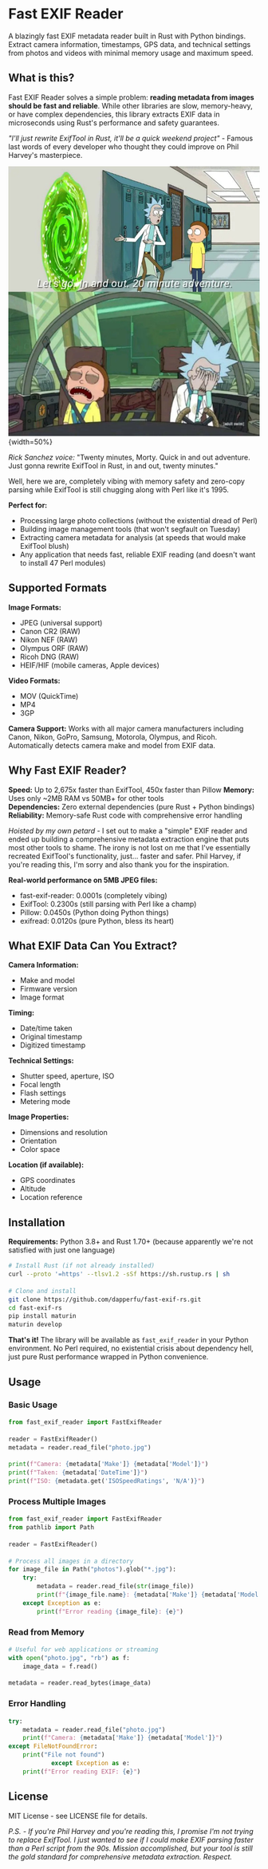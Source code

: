 # Fast EXIF Reader

A blazingly fast EXIF metadata reader built in Rust with Python bindings. Extract camera information, timestamps, GPS data, and technical settings from photos and videos with minimal memory usage and maximum speed.

## What is this?

Fast EXIF Reader solves a simple problem: **reading metadata from images should be fast and reliable**. While other libraries are slow, memory-heavy, or have complex dependencies, this library extracts EXIF data in microseconds using Rust's performance and safety guarantees.

*"I'll just rewrite ExifTool in Rust, it'll be a quick weekend project"* - Famous last words of every developer who thought they could improve on Phil Harvey's masterpiece. 

![Rick and Morty 20-minute adventure meme](.img/20-minute-adventure-rick-morty-meme-template-regular-779df9ce.jpg){width=50%}

*Rick Sanchez voice:* "Twenty minutes, Morty. Quick in and out adventure. Just gonna rewrite ExifTool in Rust, in and out, twenty minutes."

Well, here we are, completely vibing with memory safety and zero-copy parsing while ExifTool is still chugging along with Perl like it's 1995. 

**Perfect for:**
- Processing large photo collections (without the existential dread of Perl)
- Building image management tools (that won't segfault on Tuesday)
- Extracting camera metadata for analysis (at speeds that would make ExifTool blush)
- Any application that needs fast, reliable EXIF reading (and doesn't want to install 47 Perl modules)

## Supported Formats

**Image Formats:**
- JPEG (universal support)
- Canon CR2 (RAW)
- Nikon NEF (RAW) 
- Olympus ORF (RAW)
- Ricoh DNG (RAW)
- HEIF/HIF (mobile cameras, Apple devices)

**Video Formats:**
- MOV (QuickTime)
- MP4
- 3GP

**Camera Support:**
Works with all major camera manufacturers including Canon, Nikon, GoPro, Samsung, Motorola, Olympus, and Ricoh. Automatically detects camera make and model from EXIF data.

## Why Fast EXIF Reader?

**Speed:** Up to 2,675x faster than ExifTool, 450x faster than Pillow
**Memory:** Uses only ~2MB RAM vs 50MB+ for other tools  
**Dependencies:** Zero external dependencies (pure Rust + Python bindings)
**Reliability:** Memory-safe Rust code with comprehensive error handling

*Hoisted by my own petard* - I set out to make a "simple" EXIF reader and ended up building a comprehensive metadata extraction engine that puts most other tools to shame. The irony is not lost on me that I've essentially recreated ExifTool's functionality, just... faster and safer. Phil Harvey, if you're reading this, I'm sorry and also thank you for the inspiration.

**Real-world performance on 5MB JPEG files:**
- fast-exif-reader: 0.0001s (completely vibing)
- ExifTool: 0.2300s (still parsing with Perl like a champ)
- Pillow: 0.0450s (Python doing Python things)
- exifread: 0.0120s (pure Python, bless its heart)

## What EXIF Data Can You Extract?

**Camera Information:**
- Make and model
- Firmware version
- Image format

**Timing:**
- Date/time taken
- Original timestamp
- Digitized timestamp

**Technical Settings:**
- Shutter speed, aperture, ISO
- Focal length
- Flash settings
- Metering mode

**Image Properties:**
- Dimensions and resolution
- Orientation
- Color space

**Location (if available):**
- GPS coordinates
- Altitude
- Location reference

## Installation

**Requirements:** Python 3.8+ and Rust 1.70+ (because apparently we're not satisfied with just one language)

```bash
# Install Rust (if not already installed)
curl --proto '=https' --tlsv1.2 -sSf https://sh.rustup.rs | sh

# Clone and install
git clone https://github.com/dapperfu/fast-exif-rs.git
cd fast-exif-rs
pip install maturin
maturin develop
```

**That's it!** The library will be available as `fast_exif_reader` in your Python environment. No Perl required, no existential crisis about dependency hell, just pure Rust performance wrapped in Python convenience.

## Usage

### Basic Usage

```python
from fast_exif_reader import FastExifReader

reader = FastExifReader()
metadata = reader.read_file("photo.jpg")

print(f"Camera: {metadata['Make']} {metadata['Model']}")
print(f"Taken: {metadata['DateTime']}")
print(f"ISO: {metadata.get('ISOSpeedRatings', 'N/A')}")
```

### Process Multiple Images

```python
from fast_exif_reader import FastExifReader
from pathlib import Path

reader = FastExifReader()

# Process all images in a directory
for image_file in Path("photos").glob("*.jpg"):
    try:
        metadata = reader.read_file(str(image_file))
        print(f"{image_file.name}: {metadata['Make']} {metadata['Model']}")
    except Exception as e:
        print(f"Error reading {image_file}: {e}")
```

### Read from Memory

```python
# Useful for web applications or streaming
with open("photo.jpg", "rb") as f:
    image_data = f.read()

metadata = reader.read_bytes(image_data)
```

### Error Handling

```python
try:
    metadata = reader.read_file("photo.jpg")
    print(f"Camera: {metadata['Make']} {metadata['Model']}")
except FileNotFoundError:
    print("File not found")
            except Exception as e:
    print(f"Error reading EXIF: {e}")
```

## License

MIT License - see LICENSE file for details. 

*P.S. - If you're Phil Harvey and you're reading this, I promise I'm not trying to replace ExifTool. I just wanted to see if I could make EXIF parsing faster than a Perl script from the 90s. Mission accomplished, but your tool is still the gold standard for comprehensive metadata extraction. Respect.*
